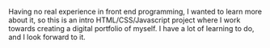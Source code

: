 Having no real experience in front end programming, I wanted to learn more about it, so this is an intro HTML/CSS/Javascript project where I work towards creating a digital portfolio of myself. I have a lot of learning to do, and I look forward to it. 

